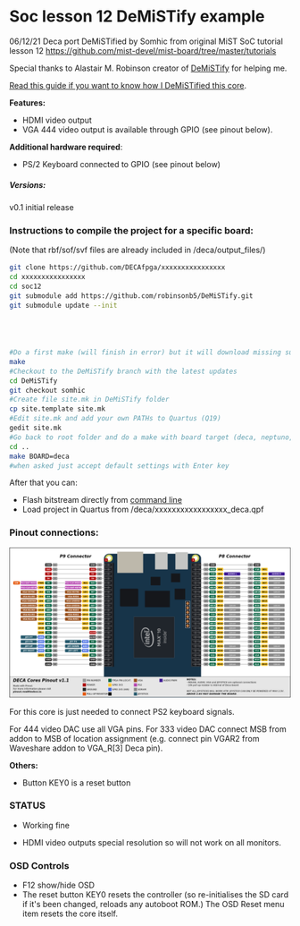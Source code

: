 # Soc lesson 12 DeMiSTify example

06/12/21 Deca port DeMiSTified by Somhic from original MiST SoC tutorial lesson 12 https://github.com/mist-devel/mist-board/tree/master/tutorials

Special thanks to Alastair M. Robinson creator of [DeMiSTify](https://github.com/robinsonb5/DeMiSTify) for helping me. 

[Read this guide if you want to know how I DeMiSTified this core](https://github.com/DECAfpga/DECA_board/tree/main/Tutorials/DeMiSTify).

**Features:**

* HDMI video output
* VGA 444 video output is available through GPIO (see pinout below). 

**Additional hardware required**:

- PS/2 Keyboard connected to GPIO  (see pinout below)

##### Versions:

v0.1 initial release

### Instructions to compile the project for a specific board:

(Note that rbf/sof/svf files are already included in /deca/output_files/)

```sh
git clone https://github.com/DECAfpga/xxxxxxxxxxxxxxxx
cd xxxxxxxxxxxxxxxx
cd soc12
git submodule add https://github.com/robinsonb5/DeMiSTify.git
git submodule update --init 




#Do a first make (will finish in error) but it will download missing submodules 
make
#Checkout to the DeMiSTify branch with the latest updates
cd DeMiSTify
git checkout somhic
#Create file site.mk in DeMiSTify folder 
cp site.template site.mk
#Edit site.mk and add your own PATHs to Quartus (Q19)
gedit site.mk
#Go back to root folder and do a make with board target (deca, neptuno, uareloaded, atlas_cyc). If not specified it will compile for all targets.
cd ..
make BOARD=deca
#when asked just accept default settings with Enter key

```

After that you can:

* Flash bitstream directly from [command line](https://github.com/DECAfpga/DECA_binaries#flash-bitstream-to-fgpa-with-quartus)
* Load project in Quartus from /deca/xxxxxxxxxxxxxxxxx_deca.qpf

### Pinout connections:

![pinout_deca](pinout_deca.png)

For this core is just needed to connect PS2 keyboard signals.

For 444 video DAC use all VGA pins. For 333 video DAC connect MSB from addon to MSB of location assignment (e.g. connect pin VGAR2 from Waveshare addon to VGA_R[3] Deca pin).

**Others:**

* Button KEY0 is a reset button

### STATUS

* Working fine

* HDMI video outputs special resolution so will not work on all monitors. 

### OSD Controls

* F12 show/hide OSD 
* The reset button KEY0 resets the controller (so re-initialises the SD card if it's been changed, reloads any autoboot ROM.) The OSD Reset menu item resets the core itself.

